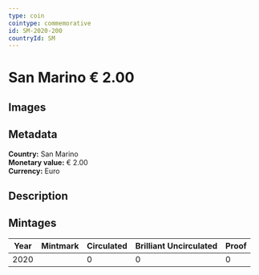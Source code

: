 ```yaml
---
type: coin
cointype: commemorative
id: SM-2020-200
countryId: SM
---
```


# San Marino € 2.00

## Images


## Metadata

**Country:** San Marino\
**Monetary value:** € 2.00\
**Currency:** Euro

## Description


## Mintages

| Year | Mintmark | Circulated | Brilliant Uncirculated | Proof |
| ---- | -------- | ---------- | ---------------------- | ----- |
| 2020 |  | 0| 0 | 0 |
